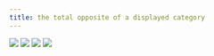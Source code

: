 ```yaml
---
title: the total opposite of a displayed category
---
```

![](frct-001I)
![](frct-001J)
![](frct-001K)
![](frct-001L)
